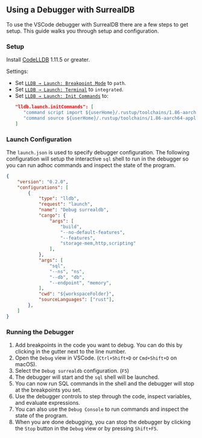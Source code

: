 ## Using a Debugger with SurrealDB

To use the VSCode debugger with SurrealDB there are a few steps to get setup. This guide walks you
through setup and configuration.

### Setup

Install [CodeLLDB](https://marketplace.visualstudio.com/items/?itemName=vadimcn.vscode-lldb) 1.11.5
or greater.

Settings:
* Set [`LLDB → Launch: Breakpoint Mode`](vscode://settings/lldb.launch.breakpointMode) to `path`.
* Set [`LLDB → Launch: Terminal`](vscode://settings/lldb.launch.terminal) to `integrated`.
* Set [`LLDB → Launch: Init Commands`](vscode://settings/lldb.launch.initCommands) to:
    ```json
    "lldb.launch.initCommands": [
       "command script import ${userHome}/.rustup/toolchains/1.86-aarch64-apple-darwin/lib/rustlib/etc/lldb_lookup.py",
       "command source ${userHome}/.rustup/toolchains/1.86-aarch64-apple-darwin/lib/rustlib/etc/lldb_commands"
    ]
    ```

### Launch Configuration

The `launch.json` is used to specify debugger configuration. The following configuration will setup
the interactive `sql` shell to run in the debugger so you can run adhoc commands and inspect the
state of the program.

```json
{
    "version": "0.2.0",
    "configurations": [
        {
            "type": "lldb",
            "request": "launch",
            "name": "Debug surrealdb",
            "cargo": {
                "args": [
                    "build",
                    "--no-default-features",
                    "--features",
                    "storage-mem,http,scripting"
                ],
            },
            "args": [
                "sql",
                "--ns", "ns",
                "--db", "db",
                "--endpoint", "memory",
            ],
            "cwd": "${workspaceFolder}",
            "sourceLanguages": ["rust"],
        },
    ]
}
```

### Running the Debugger

1. Add breakpoints in the code you want to debug. You can do this by clicking in the gutter next to
   the line number.
2. Open the `Debug` view in VSCode. (`Ctrl+Shift+D` or `Cmd+Shift+D` on macOS).
3. Select the `Debug surrealdb` configuration. (`F5`)
4. The debugger will start and the `sql` shell will be launched.
5. You can now run SQL commands in the shell and the debugger will stop at the breakpoints you set.
6. Use the debugger controls to step through the code, inspect variables, and evaluate expressions.
7. You can also use the `Debug Console` to run commands and inspect the state of the program.
8. When you are done debugging, you can stop the debugger by clicking the `Stop` button in the
   `Debug` view or by pressing `Shift+F5`.
